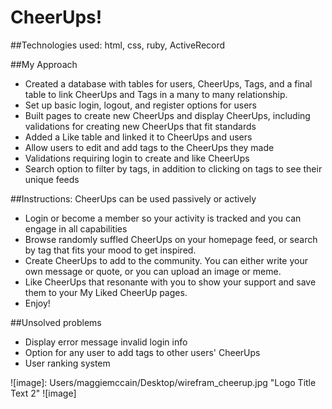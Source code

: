 # CheerUps!

##Technologies used: html, css, ruby, ActiveRecord

##My Approach
- Created a database with tables for users, CheerUps, Tags, and a final table to link CheerUps and Tags in a many to many relationship.
- Set up basic login, logout, and register options for users
- Built pages to create new CheerUps and display CheerUps, including validations for creating new CheerUps that fit standards
- Added a Like table and linked it to CheerUps and users
- Allow users to edit and add tags to the CheerUps they made
- Validations requiring login to create and like CheerUps
- Search option to filter by tags, in addition to clicking on tags to see their unique feeds

##Instructions: CheerUps can be used passively or actively
- Login or become a member so your activity is tracked and you can engage in all capabilities
- Browse randomly suffled CheerUps on your homepage feed, or search by tag that fits your mood to get inspired.
- Create CheerUps to add to the community.  You can either write your own message or quote, or you can upload an image or meme.
- Like CheerUps that resonante with you to show your support and save them to your My Liked CheerUp pages.
- Enjoy!

##Unsolved problems
- Display error message invalid login info
- Option for any user to add tags to other users' CheerUps
- User ranking system

![image]: Users/maggiemccain/Desktop/wirefram_cheerup.jpg "Logo Title Text 2"
![image]
